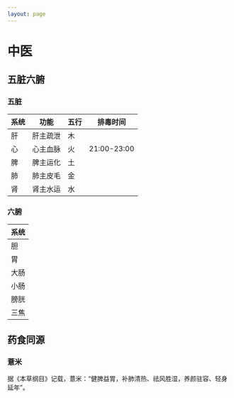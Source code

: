 ```yaml
---
layout: page
---
```


# 中医

## 五脏六腑

### 五脏

|系统|功能|五行|排毒时间
|---|---|---|---|
|肝|肝主疏泄|木|
|心|心主血脉|火|21:00-23:00|
|脾|脾主运化|土|
|肺|肺主皮毛|金|
|肾|肾主水运|水|

### 六腑

|系统|
|---|
|胆|
|胃|
|大肠|
|小肠|
|膀胱|
|三焦|

## 药食同源

### 薏米

据《本草纲目》记载，薏米：“健脾益胃，补肺清热、祛风胜湿，养颜驻容、轻身延年”。



